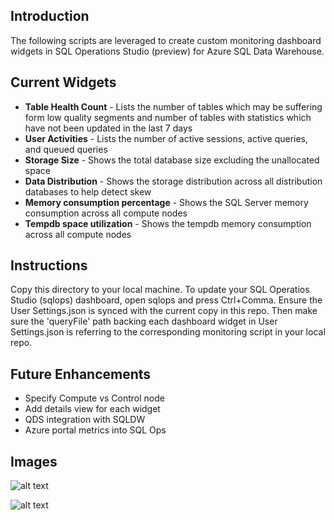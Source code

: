 ## Introduction

The following scripts are leveraged to create custom monitoring dashboard widgets in SQL Operations Studio (preview) for Azure SQL Data Warehouse. 

## Current Widgets


* **Table Health Count** - Lists the number of tables which may be suffering form low quality segments and number of tables with statistics which have not been updated in the last 7 days
* **User Activities** - Lists the number of active sessions, active queries, and queued queries
* **Storage Size** - Shows the total database size excluding the unallocated space
* **Data Distribution** - Shows the storage distribution across all distribution databases to help detect skew
* **Memory consumption percentage** - Shows the SQL Server memory consumption across all compute nodes
* **Tempdb space utilization** - Shows the tempdb memory consumption across all compute nodes

## Instructions

Copy this directory to your local machine. To update your SQL Operatios Studio (sqlops) dashboard, open sqlops and press Ctrl+Comma. Ensure the User Settings.json is synced with the current copy in this repo. Then make sure the 'queryFile' path backing each dashboard widget in User Settings.json is referring to the corresponding monitoring script in your local repo.

## Future Enhancements
* Specify Compute vs Control node
* Add details view for each widget
* QDS integration with SQLDW
* Azure portal metrics into SQL Ops

## Images

![alt text](https://github.com/Microsoft/sql-data-warehouse-samples/blob/main/samples/sqlops/MonitoringScripts/images/insight_widget_0.PNG)

![alt text](https://github.com/Microsoft/sql-data-warehouse-samples/blob/main/samples/sqlops/MonitoringScripts/images/insight_widget_1.PNG)


 






